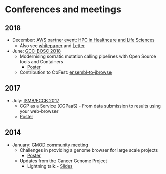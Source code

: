 # Conferences and meetings

## 2018

- December: [AWS partner event: HPC in Healthcare and Life Sciences](https://www.ellexus.com/aws-partner/)
    - Also see [whitepaper][whitepaper-url] and [Letter][altair-letter]
- June: [GCC-BOSC 2018](https://gccbosc2018.sched.com/)
    - Modernising somatic mutation calling pipelines with Open Source tools and Containers
        - [Poster](https://drive.google.com/file/d/1GtHBB2A5U32bfjRMTj-gaTmfeLvgIUa9/view?usp=sharing)
    - Contribution to CoFest: [ensembl-to-jbrowse](https://github.com/GMOD/ensembl-to-jbrowse)

## 2017

- July: [ISMB/ECCB 2017](https://www.iscb.org/ismbeccb2017)
    - CGP as a Service (CGPaaS) - From data submission to results using your web-browser
    - [Poster](https://drive.google.com/file/d/1nJTzpPHKKxcFlBTT9hFmftQGcfuyisfr/view?usp=sharing)

## 2014

- January: [GMOD community meeting](http://gmod.org/wiki/Jan_2014_GMOD_Meeting)
    - Challenges in providing a genome browser for large scale projects
        - [Poster](https://drive.google.com/file/d/1SJnSnMVVcmyn35DV4XevCtfUF_-RhpAn/view?usp=sharing)
    - Updates from the Cancer Genome Project
        - Lightning talk - [Slides](http://gmod.org/mediawiki/images/e/e4/2014_CGP_updates.pdf)

<!-- references -->
[whitepaper-url]: https://www.ellexus.com/whitepaper-accelerating-wellcome-sanger-institutes-cloud-based-genomics-pipelines-through-i-o-profiling/
[altair-letter]: https://resources.altair.com/resfile_web_path/file-en/Mistral_CustomerStory_SangerInstitute_Letter_102220.pdf
